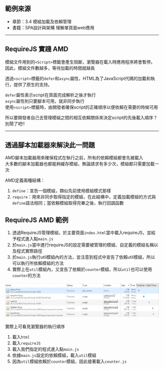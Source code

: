 ##  範例來源
* 章節：3.4 模組加載及依賴管理
* 書籍：SPA設計與架構 理解單頁面web應用

---

## RequireJS 實踐 AMD
模組文件用到的`<Script>`標籤會產生阻斷，瀏覽器在載入時應用程序將會暫停。  
因此，模組文件數越多，等待加載的時間就越長  

透過`<script>`標籤的`defer`和`async`屬性，HTML為了JavaScript代碼的加載和執行，提供了原生的支持。  

`defer`屬性表示script在頁面完成解析之後才執行  
`async`屬性則只要腳本可用，就非同步執行  
使用`<script>`標籤時，由開發者確保script的正確順序以便依賴在需要的時候可用

所以要開發者自己去管理模組之間的相互依賴關係來決定script的先後載入順序？
別鬧了吧!!

---
## 透過腳本加載器來解決此一問題
AMD腳本加載器用來確保程式在執行之前，所有的依賴模組都會先被載入   
大多數的腳本加載器也都能夠緩存模組，無論請求有多少次，模組都只需要加載一次  

AMD定義兩種結構：
1. `define`：宣告一個模組，類似先前使用模組模式那樣
2. `require`：用來非同步取得指定的模組，在此結構中，定義加載模組的方式與`define`語法相同；當依賴模組取得完畢之後，執行回調函數

## RequireJS AMD 範例 ##
1. 透過RequireJS管理模組，於主要頁面`index.html`當中載入requireJS，並給予程式進入點`main.js`
2. 於`main.js`當中進行requireJS的設定需要被管理的模組、自定義的模組名稱以及程式實際路徑
3. 於`main.js`執行util模組內的方法，並注意到程式中宣告了依賴util模組，所以可以執行所依賴模組的方法
4. 實際上在`util`模組內，又宣告了依賴於`counter`模組，所以`util`也可以使用`counter`的方法

![](sample.png)

實際上可看見瀏覽器的執行順序
1. 載入`html`
2. 載入`requireJS`
3. 載入我們指定的程式進入點`main.js`
4. 依據`main.js`設定的依賴模組，載入`util`模組
5. 因為`util`模組依賴於`counter`模組，因此接著載入`counter.js`